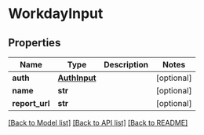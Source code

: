 # WorkdayInput

## Properties
Name | Type | Description | Notes
------------ | ------------- | ------------- | -------------
**auth** | [**AuthInput**](AuthInput.md) |  | [optional] 
**name** | **str** |  | [optional] 
**report_url** | **str** |  | [optional] 

[[Back to Model list]](../README.md#documentation-for-models) [[Back to API list]](../README.md#documentation-for-api-endpoints) [[Back to README]](../README.md)

